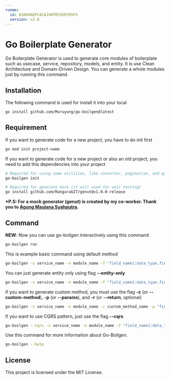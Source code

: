 ```yaml
---
runme:
  id: 01HK4A6PCACAJVWTMCQVDYR5FX
  version: v2.0
---
```


# Go Boilerplate Generator

Go Boilerplate Generator is used to generate core modules of boilerplate such as usecase, service, repository, models, and entity.
It is use Clean Architecture and Domain-Driven Design.
You can generate a whole modules just by running this command.

## Installation

The following command is used for install it into your local

```sh {"id":"01HK4A6PCACAJVWTMCQ8WCY8AP"}
go install github.com/Muruyung/go-boilgen@latest
```

## Requirement

If you want to generate code for a new project, you have to do init first

```sh {"id":"01HK4A6PCACAJVWTMCQ9M2TXCP"}
go mod init project-name
```

If you want to generate code for a new project or also an old project, you need to add this dependencies into your project

```sh {"id":"01HK4A6PCACAJVWTMCQAQM3ZGD"}
# Required for using some utilities, like converter, pagination, and query builder
go-boilgen init

# Required for generate mock (it will used for unit testing)
go install github.com/RanguraGIT/genut@v1.0.0-release
```

**\*P.S: For a mock generator (genut) is created by my co-worker. Thank you to [Agung Maulana Syahputra](https://github.com/RanguraGIT).**

## Command

**NEW**: Now you can use go-boilgen interactively using this command

```sh {"id":"01HK4A6PCACAJVWTMCQEMCPJKH"}
go-boilgen run
```

This is example basic command using default method

```bash {"id":"01HK4A6PCACAJVWTMCQEVTH1HK"}
go-boilgen -s service_name -n module_name -f "field_name1:data_type,field_name2:data_type" -m "method1,method2"
```

You can just generate entity only using flag **--entity-only**.

```bash {"id":"01HK4A6PCACAJVWTMCQJRV8PSM"}
go-boilgen -s service_name -n module_name -f "field_name1:data_type,field_name2:data_type" --entity-only
```

If you want to generate custom method, you must use the flag **-c** (or **--custom-method**), **-p** (or **--params**), and **-r** (or **--return**, optional)

```bash {"id":"01HK4A6PCACAJVWTMCQKM4AE1P"}
go-boilgen -s service_name -n module_name -c custom_method_name -p "field_name1:data_type,field_name2:data_type" -r "field_name1:data_type,field_name2:data_type"
```

If you want to use CQRS pattern, just use the flag **--cqrs**

```bash {"id":"01HK4A6PCACAJVWTMCQNFFQANK"}
go-boilgen --cqrs -s service_name -n module_name -f "field_name1:data_type,field_name2:data_type" -m "method1,method2"
```

Use this command for more information about Go-Boilgen.

```bash {"id":"01HK4A6PCACAJVWTMCQRV9QVKQ"}
go-boilgen --help
```

## License

This project is licensed under the MIT License.
